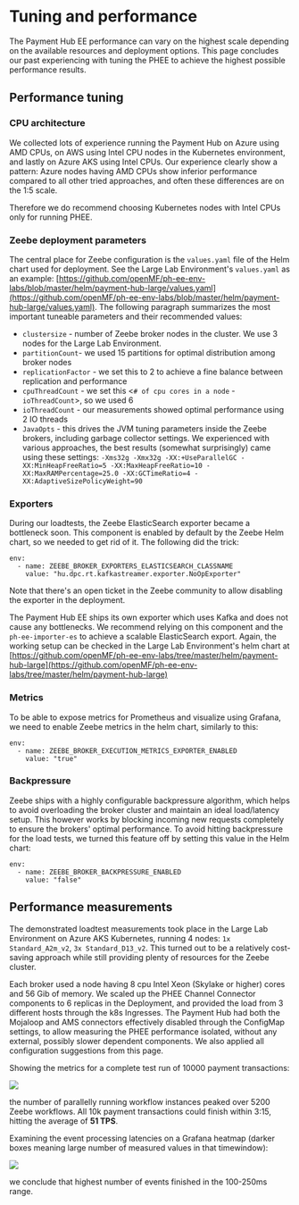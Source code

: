 # Tuning and performance

The Payment Hub EE performance can vary on the highest scale depending on the available resources and deployment options. This page concludes our past experiencing with tuning the PHEE to achieve the highest possible performance results.

## Performance tuning

### CPU architecture

We collected lots of experience running the Payment Hub on Azure using AMD CPUs, on AWS using Intel CPU nodes in the Kubernetes environment, and lastly on Azure AKS using Intel CPUs. Our experience clearly show a pattern: Azure nodes having AMD CPUs show inferior performance compared to all other tried approaches, and often these differences are on the 1:5 scale.

Therefore we do recommend choosing Kubernetes nodes with Intel CPUs only for running PHEE.

### Zeebe deployment parameters

The central place for Zeebe configuration is the `values.yaml` file of the Helm chart used for deployment. See the Large Lab Environment's `values.yaml` as an example: [https://github.com/openMF/ph-ee-env-labs/blob/master/helm/payment-hub-large/values.yaml](https://github.com/openMF/ph-ee-env-labs/blob/master/helm/payment-hub-large/values.yaml). The following paragraph summarizes the most important tuneable parameters and their recommended values:

* `clustersize` - number of Zeebe broker nodes in the cluster. We use 3 nodes for the Large Lab Environment.
* `partitionCount`- we used 15 partitions for optimal distribution among broker nodes
* `replicationFactor` - we set this to 2 to achieve a fine balance between replication and performance
* `cpuThreadCount` - we set this &lt;`# of cpu cores in a node` - `ioThreadCount`&gt;, so we used 6
* `ioThreadCount` - our measurements showed optimal performance using 2 IO threads
* `JavaOpts` - this drives the JVM tuning parameters inside the Zeebe brokers, including garbage collector settings. We experienced with various approaches, the best results \(somewhat surprisingly\) came using these settings: `-Xms32g -Xmx32g -XX:+UseParallelGC -XX:MinHeapFreeRatio=5 -XX:MaxHeapFreeRatio=10 -XX:MaxRAMPercentage=25.0 -XX:GCTimeRatio=4 -XX:AdaptiveSizePolicyWeight=90`

### Exporters

 During our loadtests, the Zeebe ElasticSearch exporter became a bottleneck soon. This component is enabled by default by the Zeebe Helm chart, so we needed to get rid of it. The following did the trick:

```text
env:
  - name: ZEEBE_BROKER_EXPORTERS_ELASTICSEARCH_CLASSNAME
    value: "hu.dpc.rt.kafkastreamer.exporter.NoOpExporter"
```

Note that there's an open ticket in the Zeebe community to allow disabling the exporter in the deployment.

The Payment Hub EE ships its own exporter which uses Kafka and does not cause any bottlenecks. We recommend relying on this component and the `ph-ee-importer-es` to achieve a scalable ElasticSearch export. Again, the working setup can be checked in the Large Lab Environment's helm chart at [https://github.com/openMF/ph-ee-env-labs/tree/master/helm/payment-hub-large](https://github.com/openMF/ph-ee-env-labs/tree/master/helm/payment-hub-large)

### Metrics

To be able to expose metrics for Prometheus and visualize using Grafana, we need to enable Zeebe metrics in the helm chart, similarly to this:

```text
env:
  - name: ZEEBE_BROKER_EXECUTION_METRICS_EXPORTER_ENABLED
    value: "true"
```

### Backpressure

Zeebe ships with a highly configurable backpressure algorithm, which helps to avoid overloading the broker cluster and maintain an ideal load/latency setup. This however works by blocking incoming new requests completely to ensure the brokers' optimal performance. To avoid hitting backpressure for the load tests, we turned this feature off by setting this value in the Helm chart:

```text
env:
  - name: ZEEBE_BROKER_BACKPRESSURE_ENABLED
    value: "false"

```

## Performance measurements

The demonstrated loadtest measurements took place in the Large Lab Environment on Azure AKS Kubernetes, running 4 nodes: `1x Standard_A2m_v2`, `3x Standard_D13_v2`. This turned out to be a relatively cost-saving approach while still providing plenty of resources for the Zeebe cluster. 

Each broker used a node having 8 cpu Intel Xeon \(Skylake or higher\) cores and 56 Gib of memory. We scaled up the PHEE Channel Connector components to 6 replicas in the Deployment, and provided the load from 3 different hosts through the k8s Ingresses. The Payment Hub had both the Mojaloop and AMS connectors effectively disabled through the ConfigMap settings, to allow measuring the PHEE performance isolated, without any external, possibly slower dependent components. We also applied all configuration suggestions from this page. 

Showing the metrics for a complete test run of 10000 payment transactions:

![](../../.gitbook/assets/image%20%284%29.png)

the number of parallelly running workflow instances peaked over 5200 Zeebe workflows. All 10k payment transactions could finish within 3:15, hitting the average of **51 TPS**. 

Examining the event processing latencies on a Grafana heatmap \(darker boxes meaning large number of measured values in that timewindow\):

![](../../.gitbook/assets/image%20%286%29.png)

we conclude that highest number of events finished in the 100-250ms range. 



